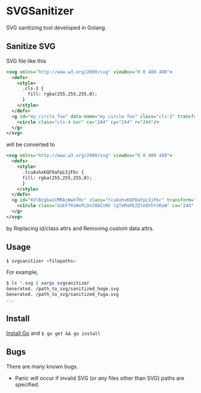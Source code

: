 # SVGSanitizer

SVG sanitizing tool developed in Golang.

## Sanitize SVG

SVG file like this

```xml
<svg xmlns="http://www.w3.org/2000/svg" viewBox="0 0 488 488">
  <defs>
    <style>
      .cls-1 {
        fill: rgba(255,255,255,0);
      }
    </style>
  </defs>
  <g id="my_circle_foo" data-name="my circle foo" class="cls-1" transform="translate(76 -38)">
    <circle class="cls-4 bar" cx="244" cy="244" r="244"/>
  </g>
</svg>
```

will be converted to

```xml
<svg xmlns="http://www.w3.org/2000/svg" viewBox="0 0 488 488">
  <defs>
    <style>
      .tcuAxhxKQFDaFpLSjFbc {
      fill: rgba(255,255,255,0);
      }
    </style>
  </defs>
  <g id="XVlBzgbaiCMRAjWwhTHc" class="tcuAxhxKQFDaFpLSjFbc" transform="translate(76 -38)">
    <circle class="XoEFfRsWxPLDnJObCsNV lgTeMaPEZQleQYhYzRyW" cx="244" cy="244" r="244" />
  </g>
</svg>
```

by Replacing id/class attrs and Removing custom data attrs. 

## Usage

```bash
$ svgsanitizer <filepaths>  
```

For example,

```bash
$ ls *.svg | xargs svgsanitizer
Generated. /path_to_svg/sanitized_hoge.svg
Generated. /path_to_svg/sanitized_fuga.svg
...
```


## Install

[Install Go](https://golang.org/) and `$ go get && go install`

## Bugs

There are many known bugs.

- Panic will occur if invalid SVG (or any files other than SVG) paths are specified.
